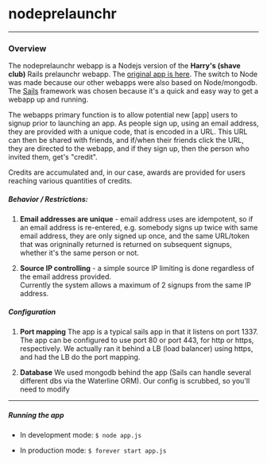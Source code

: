 # nodeprelaunchr

---------------------------------------------------------------------

### Overview

The nodeprelaunchr webapp is a Nodejs version of the **Harry's (shave club)** Rails prelaunchr webapp. 
The [original app is here](https://github.com/harrystech/prelaunchr).  The switch to Node was made because 
our other webapps were also based on Node/mongodb. The [Sails](http://sailsjs.org) framework was chosen because 
it's a quick and easy way to get a webapp up and running.

The webapps primary function is to allow potential new [app] users to signup prior to launching an
app. As people sign up, using an email address, they are provided with a unique code, that is encoded 
in a URL. This URL can then be shared with friends, and if/when their friends click the URL, they are
directed to the webapp, and if they sign up, then the person who invited them, get's "credit".

Credits are accumulated and, in our case, awards are provided for users reaching various quantities of 
credits. 




##### Behavior / Restrictions:
1. **Email addresses are unique** - email address uses are idempotent, so if an email address is re-entered, 
e.g. somebody signs up twice with same email address, they are only signed up once, and the same URL/token 
that was origninally returned is returned on subsequent signups, whether it's the same person or not. 

2. **Source IP controlling** - a simple source IP limiting is done regardless of the email address provided.  
Currently the system allows a maximum of 2 signups from the same IP address. 


##### Configuration
1. **Port mapping**
The app is a typical sails app in that it listens on port 1337. The app can be configured to use port 80 or port
443, for http or https, respectively. We actually ran it behind a LB (load balancer) using https, and had the LB
do the port mapping. 

2. **Database**
We used mongodb behind the app (Sails can handle several different dbs via the Waterline ORM). Our config 
is scrubbed, so you'll need to modify 

------------------------------------------------------------------------

##### Running the app

- In development mode:
`$ node app.js`


- In production mode:
`$ forever start app.js`
